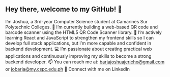 ## Hey there, welcome to my GitHub! 👋
I’m Joshua, a 3rd-year Computer Science student at Camarines Sur Polytechnic Colleges.
🔭 I’m currently building a web-based QR code and barcode scanner using the HTML5 QR Code Scanner library.
🌱 I’m actively learning React and JavaScript to strengthen my frontend skills so I can develop full stack applications, but I’m more capable and confident in backend development.
💻 I’m passionate about creating practical web applications and continuously improving my skills to become a strong backend developer.
📫 You can reach me at: barjajoshuajericho@gmail.com or jobarja@my.cspc.edu.ph
🔗 Connect with me on LinkedIn
